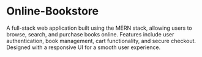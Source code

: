 # Online-Bookstore
A full-stack web application built using the MERN stack, allowing users to browse, search, and purchase books online. Features include user authentication, book management, cart functionality, and secure checkout. Designed with a responsive UI for a smooth user experience.
